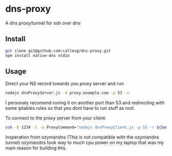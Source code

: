 dns-proxy
=========

A dns proxy/tunnel for ssh over dns


Install
-------

```bash
git clone git@github.com:callesg/dns-proxy.git
npm install native-dns stdio
```

Usage
-----

Direct your NS record towards you proxy server
and run
```bash
nodejs dnsProxyServer.js -d proxy.example.com -p 53 -v
```
I personaly recomend runing it on another port than 53 and redirecting with some
iptables rules so that you dont have to run stuff as root.

To connect to the proxy server from your client:
```bash
ssh -D 1234 -C -o ProxyCommand="nodejs dnsProxyClient.js -p 53 -r ${Some_Dns_Server_That_You_Can_Reach} -d proxy.example.com -s s -t 700" user@example.com
```

Insperation from ozymandns (This is not compatible with the ozymandns tunnel)
ozymandns took way to much cpu power on my laptop that was my main reason for building this.

